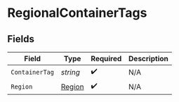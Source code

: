 # RegionalContainerTags


## Fields

| Field                                   | Type                                    | Required                                | Description                             |
| --------------------------------------- | --------------------------------------- | --------------------------------------- | --------------------------------------- |
| `ContainerTag`                          | *string*                                | :heavy_check_mark:                      | N/A                                     |
| `Region`                                | [Region](../../Models/Shared/Region.md) | :heavy_check_mark:                      | N/A                                     |